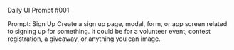 Daily UI Prompt #001

Prompt: Sign Up
Create a sign up page, modal, form, or app screen related to signing up for something. It could be for a volunteer event, contest registration, a giveaway, or anything you can image.

